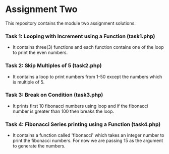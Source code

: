 # Assignment Two

This repository contains the module two assignment solutions.

### Task 1: Looping with Increment using a Function (task1.php)
- It contains three(3) functions and each function contains one of the loop to print the even numbers.

### Task 2: Skip Multiples of 5 (task2.php)
- It contains a loop to print numbers from 1-50 except the numbers which is multiple of 5.

### Task 3: Break on Condition (task3.php)
- It prints first 10 fibonacci numbers using loop and if the fibonacci number is greater than 100 then breaks the loop.

### Task 4: Fibonacci Series printing using a Function (task4.php)
- It contains a function called 'fibonacci' which takes an integer number to print the fibonacci numbers. For now we are passing 15 as the argument to generate the numbers.
